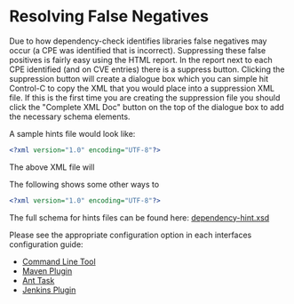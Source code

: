 Resolving False Negatives
====================
Due to how dependency-check identifies libraries false negatives may occur (a CPE was identified that is incorrect). Suppressing these false positives is fairly easy using the HTML report. In the report next to each CPE identified (and on CVE entries) there is a suppress button. Clicking the suppression button will create a dialogue box which you can simple hit Control-C to copy the XML that you would place into a suppression XML file. If this is the first time you are creating the suppression file you should click the "Complete XML Doc" button on the top of the dialogue box to add the necessary schema elements.

A sample hints file would look like:

```xml
<?xml version="1.0" encoding="UTF-8"?>

```
The above XML file will

The following shows some other ways to

```xml
<?xml version="1.0" encoding="UTF-8"?>

```

The full schema for hints files can be found here: [dependency-hint.xsd](https://github.com/jeremylong/DependencyCheck/blob/master/dependency-check-core/src/main/resources/schema/dependency-hint.1.1.xsd "Hint Schema")

Please see the appropriate configuration option in each interfaces configuration guide:

-  [Command Line Tool](../dependency-check-cli/arguments.html)
-  [Maven Plugin](../dependency-check-maven/configuration.html)
-  [Ant Task](../dependency-check-ant/configuration.html)
-  [Jenkins Plugin](../dependency-check-jenkins/index.html)
